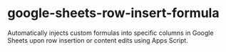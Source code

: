 # google-sheets-row-insert-formula
Automatically injects custom formulas into specific columns in Google Sheets upon row insertion or content edits using Apps Script.
